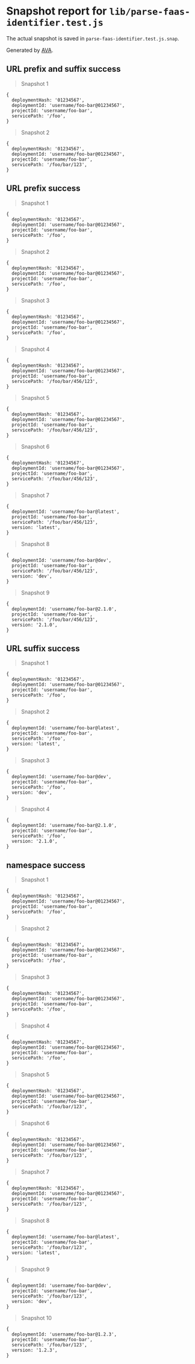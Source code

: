 # Snapshot report for `lib/parse-faas-identifier.test.js`

The actual snapshot is saved in `parse-faas-identifier.test.js.snap`.

Generated by [AVA](https://ava.li).

## URL prefix and suffix success

> Snapshot 1

    {
      deploymentHash: '01234567',
      deploymentId: 'username/foo-bar@01234567',
      projectId: 'username/foo-bar',
      servicePath: '/foo',
    }

> Snapshot 2

    {
      deploymentHash: '01234567',
      deploymentId: 'username/foo-bar@01234567',
      projectId: 'username/foo-bar',
      servicePath: '/foo/bar/123',
    }

## URL prefix success

> Snapshot 1

    {
      deploymentHash: '01234567',
      deploymentId: 'username/foo-bar@01234567',
      projectId: 'username/foo-bar',
      servicePath: '/foo',
    }

> Snapshot 2

    {
      deploymentHash: '01234567',
      deploymentId: 'username/foo-bar@01234567',
      projectId: 'username/foo-bar',
      servicePath: '/foo',
    }

> Snapshot 3

    {
      deploymentHash: '01234567',
      deploymentId: 'username/foo-bar@01234567',
      projectId: 'username/foo-bar',
      servicePath: '/foo',
    }

> Snapshot 4

    {
      deploymentHash: '01234567',
      deploymentId: 'username/foo-bar@01234567',
      projectId: 'username/foo-bar',
      servicePath: '/foo/bar/456/123',
    }

> Snapshot 5

    {
      deploymentHash: '01234567',
      deploymentId: 'username/foo-bar@01234567',
      projectId: 'username/foo-bar',
      servicePath: '/foo/bar/456/123',
    }

> Snapshot 6

    {
      deploymentHash: '01234567',
      deploymentId: 'username/foo-bar@01234567',
      projectId: 'username/foo-bar',
      servicePath: '/foo/bar/456/123',
    }

> Snapshot 7

    {
      deploymentId: 'username/foo-bar@latest',
      projectId: 'username/foo-bar',
      servicePath: '/foo/bar/456/123',
      version: 'latest',
    }

> Snapshot 8

    {
      deploymentId: 'username/foo-bar@dev',
      projectId: 'username/foo-bar',
      servicePath: '/foo/bar/456/123',
      version: 'dev',
    }

> Snapshot 9

    {
      deploymentId: 'username/foo-bar@2.1.0',
      projectId: 'username/foo-bar',
      servicePath: '/foo/bar/456/123',
      version: '2.1.0',
    }

## URL suffix success

> Snapshot 1

    {
      deploymentHash: '01234567',
      deploymentId: 'username/foo-bar@01234567',
      projectId: 'username/foo-bar',
      servicePath: '/foo',
    }

> Snapshot 2

    {
      deploymentId: 'username/foo-bar@latest',
      projectId: 'username/foo-bar',
      servicePath: '/foo',
      version: 'latest',
    }

> Snapshot 3

    {
      deploymentId: 'username/foo-bar@dev',
      projectId: 'username/foo-bar',
      servicePath: '/foo',
      version: 'dev',
    }

> Snapshot 4

    {
      deploymentId: 'username/foo-bar@2.1.0',
      projectId: 'username/foo-bar',
      servicePath: '/foo',
      version: '2.1.0',
    }

## namespace success

> Snapshot 1

    {
      deploymentHash: '01234567',
      deploymentId: 'username/foo-bar@01234567',
      projectId: 'username/foo-bar',
      servicePath: '/foo',
    }

> Snapshot 2

    {
      deploymentHash: '01234567',
      deploymentId: 'username/foo-bar@01234567',
      projectId: 'username/foo-bar',
      servicePath: '/foo',
    }

> Snapshot 3

    {
      deploymentHash: '01234567',
      deploymentId: 'username/foo-bar@01234567',
      projectId: 'username/foo-bar',
      servicePath: '/foo',
    }

> Snapshot 4

    {
      deploymentHash: '01234567',
      deploymentId: 'username/foo-bar@01234567',
      projectId: 'username/foo-bar',
      servicePath: '/foo',
    }

> Snapshot 5

    {
      deploymentHash: '01234567',
      deploymentId: 'username/foo-bar@01234567',
      projectId: 'username/foo-bar',
      servicePath: '/foo/bar/123',
    }

> Snapshot 6

    {
      deploymentHash: '01234567',
      deploymentId: 'username/foo-bar@01234567',
      projectId: 'username/foo-bar',
      servicePath: '/foo/bar/123',
    }

> Snapshot 7

    {
      deploymentHash: '01234567',
      deploymentId: 'username/foo-bar@01234567',
      projectId: 'username/foo-bar',
      servicePath: '/foo/bar/123',
    }

> Snapshot 8

    {
      deploymentId: 'username/foo-bar@latest',
      projectId: 'username/foo-bar',
      servicePath: '/foo/bar/123',
      version: 'latest',
    }

> Snapshot 9

    {
      deploymentId: 'username/foo-bar@dev',
      projectId: 'username/foo-bar',
      servicePath: '/foo/bar/123',
      version: 'dev',
    }

> Snapshot 10

    {
      deploymentId: 'username/foo-bar@1.2.3',
      projectId: 'username/foo-bar',
      servicePath: '/foo/bar/123',
      version: '1.2.3',
    }
